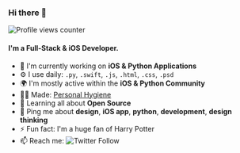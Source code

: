 ### Hi there 👋

![Profile views counter](https://caneco.dev/github-profile-view-counter.svg)

#### I'm a Full-Stack & iOS Developer.

- 🏢 I'm currently working on **iOS & Python Applications**
- ⚙️ I use daily: `.py`, `.swift`, `.js`, `.html`, `.css`, `.psd`
- 🌍 I'm mostly active within the **iOS & Python Community**
- 👨‍💻 Made: [Personal Hygiene](https://apps.apple.com/us/app/personal-hygiene/id1526429483)
- 🌱 Learning all about **Open Source**
- 💬 Ping me about **design**, **iOS app**, **python**, **development**, **design thinking**
- ⚡️ Fun fact: I'm a huge fan of Harry Potter
- 📫 Reach me: ![Twitter Follow](https://img.shields.io/twitter/follow/arataeb?label=Follow&style=social)
